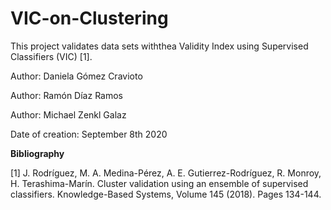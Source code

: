 # VIC-on-Clustering

This project validates data sets withthea Validity Index using Supervised Classifiers (VIC) [1].

Author: Daniela Gómez Cravioto

Author: Ramón Díaz Ramos

Author: Michael Zenkl Galaz

Date of creation: September 8th 2020

**Bibliography**

[1] J. Rodríguez, M. A. Medina-Pérez, A. E. Gutierrez-Rodríguez, R. Monroy, H. Terashima-Marín. Cluster validation using an ensemble of supervised classifiers. Knowledge-Based Systems, Volume 145 (2018). Pages 134-144.
